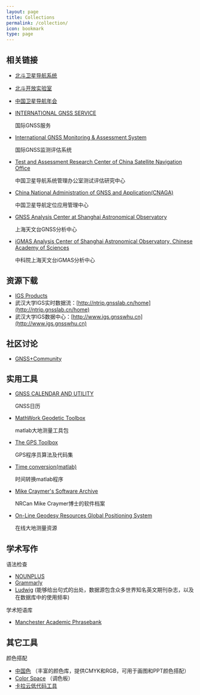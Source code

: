 ```yaml
---
layout: page
title: Collections
permalink: /collection/
icon: bookmark
type: page
---
```


##  相关链接

- [北斗卫星导航系统](http://www.beidou.gov.cn/)

- [北斗开放实验室](http://www.gnssopenlab.org)

- [中国卫星导航年会](http://www.beidou.org/)

- [INTERNATIONAL GNSS SERVICE](http://www.igs.org/)

  国际GNSS服务

- [International GNSS Monitoring & Assessment System](http://www.igmas.org/)

  国际GNSS监测评估系统

- [Test and Assessment Research Center of China Satellite Navigation Office](http://www.csno-tarc.cn/)

  中国卫星导航系统管理办公室测试评估研究中心

- [China National Administration of GNSS and Application(CNAGA)](http://www.chinabeidou.gov.cn/)

  中国卫星导航定位应用管理中心

- [GNSS Analysis Center at Shanghai Astronomical Observatory](http://www.shao.ac.cn/shao_gnss_ac) 

  上海天文台GNSS分析中心

- [iGMAS Analysis Center of Shanghai Astronomical Observatory, Chinese Academy of Sciences](http://112.65.161.230/Eng-index.html)

  中科院上海天文台iGMAS分析中心




## 资源下载

- [IGS Products](https://kb.igs.org/hc/en-us/articles/115003935351)
- 武汉大学IGS实时数据流：[http://ntrip.gnsslab.cn/home](http://ntrip.gnsslab.cn/home)
-  武汉大学IGS数据中心：[http://www.igs.gnsswhu.cn](http://www.igs.gnsswhu.cn)



## 社区讨论

- [GNSS+Community](http://gnsscommunity.com/forum.php)



## 实用工具

- [GNSS CALENDAR AND UTILITY](http://www.gnsscalendar.com/)

  GNSS日历

- [MathWork Geodetic Toolbox](https://www.mathworks.com/matlabcentral/fileexchange/15285-geodetic-toolbox)

  matlab大地测量工具包

- [The GPS Toolbox](https://geodesy.noaa.gov/gps-toolbox/exist.htm)

  GPS程序员算法及代码集

- [Time conversion(matlab)](http://www.fmddlmyy.cn/text59.html)

  时间转换matlab程序

- [Mike Craymer's Software Archive](https://mcraymer.github.io/software/)

  NRCan Mike Craymer博士的软件档案

- [On-Line Geodesy Resources Global Positioning System](https://mcraymer.github.io/geodesy/gps.html)

  在线大地测量资源



## 学术写作

语法检查

- [NOUNPLUS](https://www.nounplus.net/)
- [Grammarly](https://www.grammarly.com/)
- [Ludwig](https://ludwig.guru/) (能够给出句式的出处，数据源包含众多世界知名英文期刊杂志，以及在数据库中的使用频率)

学术短语库

- [Manchester Academic Phrasebank](https://www.phrasebank.manchester.ac.uk/)



## 其它工具

颜色搭配

- [中国色](http://zhongguose.com/) （丰富的颜色库，提供CMYK和RGB，可用于画图和PPT颜色搭配）
- [Color Space](https://mycolor.space/) （调色板）
- [卡拉云低代码工具](https://kalacloud.com)

